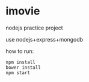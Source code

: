 # imovie

nodejs practice project

use nodejs+express+mongodb

how to run:
```shell
npm install
bower install
npm start
```